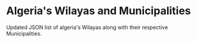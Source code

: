 # Algeria's Wilayas and Municipalities
Updated JSON list of algeria's Wilayas along with their respective Municipalities.
